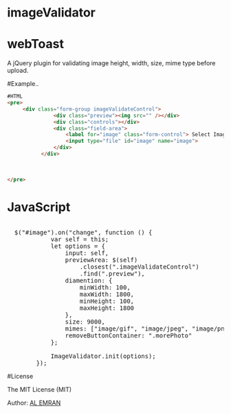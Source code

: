 # imageValidator
# webToast
<p>A jQuery plugin for validating image height, width, size, mime type before upload.</p>
 
 

#Example..
 
 ```html
 #HTML
 <pre>
      <div class="form-group imageValidateControl">
                <div class="preview"><img src="" /></div>
                <div class="controls"></div>
                <div class="field-area">
                    <label for="image" class="form-control"> Select Image </label>
                    <input type="file" id="image" name="image">
                </div>
            </div>
           
          
          
 </pre>
```
  # JavaScript
<pre> 
  $("#image").on("change", function () {
            var self = this;
            let options = {
                input: self,
                previewArea: $(self)
                    .closest(".imageValidateControl")
                    .find(".preview"),
                diamention: {
                    minWidth: 100,
                    maxWidth: 1800,
                    minHeight: 100,
                    maxHeight: 1800
                },
                size: 9000,
                mimes: ["image/gif", "image/jpeg", "image/png", "image/PNG", "image/jpg"],
                removeButtonContainer: ".morePhoto"
            };

            ImageValidator.init(options);
        });
</pre>
 

#License
<p>The MIT License (MIT)</p>

<p>Author: <a href="https://alemran.me">AL EMRAN</a></p>
